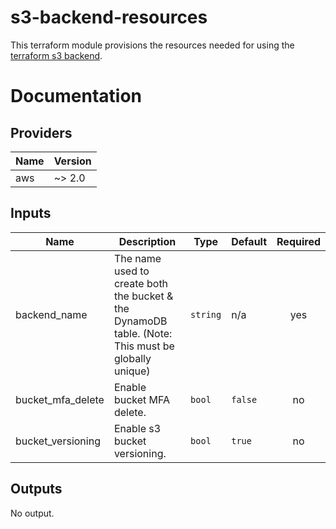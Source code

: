 # s3-backend-resources
This terraform module provisions the resources needed for using the [terraform s3 backend](https://www.terraform.io/docs/backends/types/s3.html).

# Documentation

## Providers

| Name | Version |
|------|---------|
| aws | ~> 2.0 |

## Inputs

| Name | Description | Type | Default | Required |
|------|-------------|------|---------|:-----:|
| backend\_name | The name used to create both the bucket & the DynamoDB table. (Note: This must be globally unique) | `string` | n/a | yes |
| bucket\_mfa\_delete | Enable bucket MFA delete. | `bool` | `false` | no |
| bucket\_versioning | Enable s3 bucket versioning. | `bool` | `true` | no |

## Outputs

No output.


